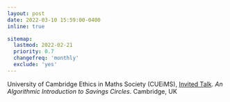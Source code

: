 ```yaml
---
layout: post
date: 2022-03-10 15:59:00-0400
inline: true

sitemap:
  lastmod: 2022-02-21
  priority: 0.7
  changefreq: 'monthly'
  exclude: 'yes'
---
```


University of Cambridge Ethics in Maths Society (CUEiMS), <a href="https://talks.cam.ac.uk/talk/index/169184" target="_blank">Invited Talk</a>. *An Algorithmic Introduction to Savings Circles*. Cambridge, UK